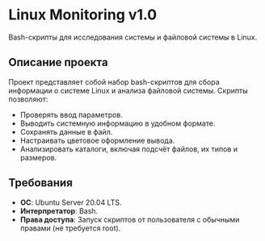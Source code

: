# Linux Monitoring v1.0

Bash-скрипты для исследования системы и файловой системы в Linux.

## Описание проекта

Проект представляет собой набор bash-скриптов для сбора информации о системе Linux и анализа файловой системы. Скрипты позволяют:
- Проверять ввод параметров.
- Выводить системную информацию в удобном формате.
- Сохранять данные в файл.
- Настраивать цветовое оформление вывода.
- Анализировать каталоги, включая подсчёт файлов, их типов и размеров.

## Требования

- **ОС**: Ubuntu Server 20.04 LTS.
- **Интерпретатор**: Bash.
- **Права доступа**: Запуск скриптов от пользователя с обычными правами (не требуется root).
